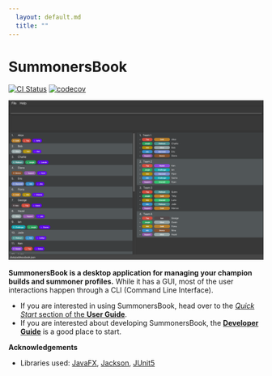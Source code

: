 ```yaml
---
  layout: default.md
  title: ""
---
```


# SummonersBook

[![CI Status](https://github.com/AY2526S1-CS2103T-F08b-1/tp/workflows/Java%20CI/badge.svg)](https://github.com/AY2526S1-CS2103T-F08b-1/tp/actions)
[![codecov](https://codecov.io/gh/AY2526S1-CS2103T-F08b-1/tp/branch/master/graph/badge.svg)](https://codecov.io/gh/AY2526S1-CS2103T-F08b-1/tp)

![Ui](images/Ui.png)

**SummonersBook is a desktop application for managing your champion builds and summoner profiles.**
While it has a GUI, most of the user interactions happen through a CLI (Command Line Interface).
* If you are interested in using SummonersBook, head over to the [_Quick Start_ section of the **User Guide**](UserGuide.html#quick-start).
* If you are interested about developing SummonersBook, the [**Developer Guide**](DeveloperGuide.html) is a good place to start.


**Acknowledgements**

* Libraries used: [JavaFX](https://openjfx.io/), [Jackson](https://github.com/FasterXML/jackson), [JUnit5](https://github.com/junit-team/junit5)
